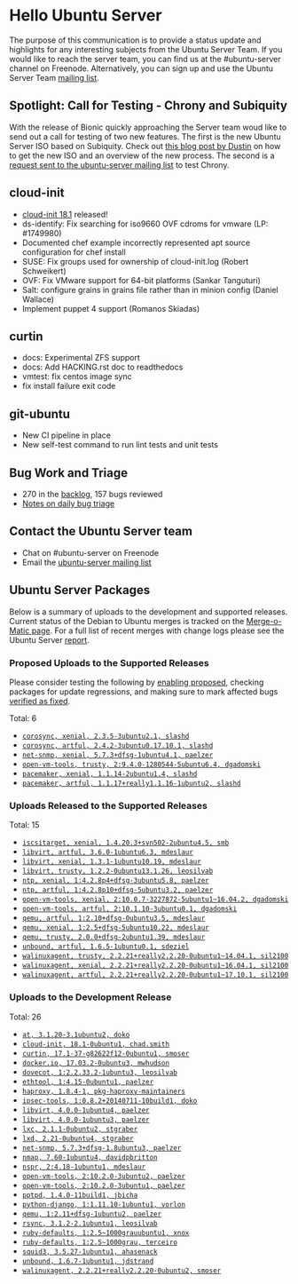 # Hello Ubuntu Server

The purpose of this communication is to provide a status update and highlights for any interesting subjects from the Ubuntu Server Team. If you would like to reach the server team, you can find us at the #ubuntu-server channel on Freenode. Alternatively, you can sign up and use the Ubuntu Server Team [mailing list](https://lists.ubuntu.com/mailman/listinfo/ubuntu-server).

## Spotlight: Call for Testing - Chrony and Subiquity

With the release of Bionic quickly approaching the Server team woud like to send out a call for testing of two new features. The first is the new Ubuntu Server ISO based on Subiquity. Check out [this blog post by Dustin](http://blog.dustinkirkland.com/2018/02/rfc-new-ubuntu-1804-lts-server-installer.html) on how to get the new ISO and an overview of the new process. The second is a [request sent to the ubuntu-server mailing list](https://lists.ubuntu.com/archives/ubuntu-server/2018-February/007663.html) to test Chrony.

## cloud-init

- [cloud-init 18.1](https://lists.launchpad.net/cloud-init/msg00144.html) released!
- ds-identify: Fix searching for iso9660 OVF cdroms for vmware (LP: #1749980)
- Documented chef example incorrectly represented apt source configuration for chef install
- SUSE: Fix groups used for ownership of cloud-init.log (Robert Schweikert)
- OVF: Fix VMware support for 64-bit platforms (Sankar Tanguturi)
- Salt: configure grains in grains file rather than in minion config (Daniel Wallace)
- Implement puppet 4 support (Romanos Skiadas)

## curtin

- docs: Experimental ZFS support
- docs: Add HACKING.rst doc to readthedocs
- vmtest: fix centos image sync
- fix install failure exit code

## git-ubuntu

- New CI pipeline in place
- New self-test command to run lint tests and unit tests

## Bug Work and Triage

- 270 in the [backlog](https://bugs.launchpad.net/~ubuntu-server/+subscribedbugs), 157 bugs reviewed
- [Notes on daily bug triage](https://wiki.ubuntu.com/ServerTeam/KnowledgeBase#Bug_Triage)

## Contact the Ubuntu Server team

- Chat on #ubuntu-server on Freenode
- Email the [ubuntu-server mailing list](https://lists.ubuntu.com/mailman/listinfo/ubuntu-server)

## Ubuntu Server Packages

Below is a summary of uploads to the development and supported releases. Current status of the Debian to Ubuntu merges is tracked on the [Merge-o-Matic page](https://merges.ubuntu.com/main.html). For a full list of recent merges with change logs please see the Ubuntu Server [report](http://reqorts.qa.ubuntu.com/reports/ubuntu-server/merges.html).

### Proposed Uploads to the Supported Releases

Please consider testing the following by [enabling proposed](https://wiki.ubuntu.com/Testing/EnableProposed), checking packages for update regressions, and making sure to mark affected bugs [verified as fixed](https://wiki.ubuntu.com/StableReleaseUpdates#Verification).

Total: 6

- [`corosync, xenial, 2.3.5-3ubuntu2.1, slashd`](https://launchpad.net/ubuntu/+source/corosync/2.3.5-3ubuntu2.1)
- [`corosync, artful, 2.4.2-3ubuntu0.17.10.1, slashd`](https://launchpad.net/ubuntu/+source/corosync/2.4.2-3ubuntu0.17.10.1)
- [`net-snmp, xenial, 5.7.3+dfsg-1ubuntu4.1, paelzer`](https://launchpad.net/ubuntu/+source/net-snmp/5.7.3+dfsg-1ubuntu4.1)
- [`open-vm-tools, trusty, 2:9.4.0-1280544-5ubuntu6.4, dgadomski`](https://launchpad.net/ubuntu/+source/open-vm-tools/2:9.4.0-1280544-5ubuntu6.4)
- [`pacemaker, xenial, 1.1.14-2ubuntu1.4, slashd`](https://launchpad.net/ubuntu/+source/pacemaker/1.1.14-2ubuntu1.4)
- [`pacemaker, artful, 1.1.17+really1.1.16-1ubuntu2, slashd`](https://launchpad.net/ubuntu/+source/pacemaker/1.1.17+really1.1.16-1ubuntu2)

### Uploads Released to the Supported Releases

Total: 15

- [`iscsitarget, xenial, 1.4.20.3+svn502-2ubuntu4.5, smb`](https://launchpad.net/ubuntu/+source/iscsitarget/1.4.20.3+svn502-2ubuntu4.5)
- [`libvirt, artful, 3.6.0-1ubuntu6.3, mdeslaur`](https://launchpad.net/ubuntu/+source/libvirt/3.6.0-1ubuntu6.3)
- [`libvirt, xenial, 1.3.1-1ubuntu10.19, mdeslaur`](https://launchpad.net/ubuntu/+source/libvirt/1.3.1-1ubuntu10.19)
- [`libvirt, trusty, 1.2.2-0ubuntu13.1.26, leosilvab`](https://launchpad.net/ubuntu/+source/libvirt/1.2.2-0ubuntu13.1.26)
- [`ntp, xenial, 1:4.2.8p4+dfsg-3ubuntu5.8, paelzer`](https://launchpad.net/ubuntu/+source/ntp/1:4.2.8p4+dfsg-3ubuntu5.8)
- [`ntp, artful, 1:4.2.8p10+dfsg-5ubuntu3.2, paelzer`](https://launchpad.net/ubuntu/+source/ntp/1:4.2.8p10+dfsg-5ubuntu3.2)
- [`open-vm-tools, xenial, 2:10.0.7-3227872-5ubuntu1~16.04.2, dgadomski`](https://launchpad.net/ubuntu/+source/open-vm-tools/2:10.0.7-3227872-5ubuntu1~16.04.2)
- [`open-vm-tools, artful, 2:10.1.10-3ubuntu0.1, dgadomski`](https://launchpad.net/ubuntu/+source/open-vm-tools/2:10.1.10-3ubuntu0.1)
- [`qemu, artful, 1:2.10+dfsg-0ubuntu3.5, mdeslaur`](https://launchpad.net/ubuntu/+source/qemu/1:2.10+dfsg-0ubuntu3.5)
- [`qemu, xenial, 1:2.5+dfsg-5ubuntu10.22, mdeslaur`](https://launchpad.net/ubuntu/+source/qemu/1:2.5+dfsg-5ubuntu10.22)
- [`qemu, trusty, 2.0.0+dfsg-2ubuntu1.39, mdeslaur`](https://launchpad.net/ubuntu/+source/qemu/2.0.0+dfsg-2ubuntu1.39)
- [`unbound, artful, 1.6.5-1ubuntu0.1, sdeziel`](https://launchpad.net/ubuntu/+source/unbound/1.6.5-1ubuntu0.1)
- [`walinuxagent, trusty, 2.2.21+really2.2.20-0ubuntu1~14.04.1, sil2100`](https://launchpad.net/ubuntu/+source/walinuxagent/2.2.21+really2.2.20-0ubuntu1~14.04.1)
- [`walinuxagent, xenial, 2.2.21+really2.2.20-0ubuntu1~16.04.1, sil2100`](https://launchpad.net/ubuntu/+source/walinuxagent/2.2.21+really2.2.20-0ubuntu1~16.04.1)
- [`walinuxagent, artful, 2.2.21+really2.2.20-0ubuntu1~17.10.1, sil2100`](https://launchpad.net/ubuntu/+source/walinuxagent/2.2.21+really2.2.20-0ubuntu1~17.10.1)

### Uploads to the Development Release

Total: 26

- [`at, 3.1.20-3.1ubuntu2, doko`](https://launchpad.net/ubuntu/+source/at/3.1.20-3.1ubuntu2)
- [`cloud-init, 18.1-0ubuntu1, chad.smith`](https://launchpad.net/ubuntu/+source/cloud-init/18.1-0ubuntu1)
- [`curtin, 17.1-37-g82622f12-0ubuntu1, smoser`](https://launchpad.net/ubuntu/+source/curtin/17.1-37-g82622f12-0ubuntu1)
- [`docker.io, 17.03.2-0ubuntu3, mwhudson`](https://launchpad.net/ubuntu/+source/docker.io/17.03.2-0ubuntu3)
- [`dovecot, 1:2.2.33.2-1ubuntu3, leosilvab`](https://launchpad.net/ubuntu/+source/dovecot/1:2.2.33.2-1ubuntu3)
- [`ethtool, 1:4.15-0ubuntu1, paelzer`](https://launchpad.net/ubuntu/+source/ethtool/1:4.15-0ubuntu1)
- [`haproxy, 1.8.4-1, pkg-haproxy-maintainers`](https://launchpad.net/ubuntu/+source/haproxy/1.8.4-1)
- [`ipsec-tools, 1:0.8.2+20140711-10build1, doko`](https://launchpad.net/ubuntu/+source/ipsec-tools/1:0.8.2+20140711-10build1)
- [`libvirt, 4.0.0-1ubuntu4, paelzer`](https://launchpad.net/ubuntu/+source/libvirt/4.0.0-1ubuntu4)
- [`libvirt, 4.0.0-1ubuntu3, paelzer`](https://launchpad.net/ubuntu/+source/libvirt/4.0.0-1ubuntu3)
- [`lxc, 2.1.1-0ubuntu2, stgraber`](https://launchpad.net/ubuntu/+source/lxc/2.1.1-0ubuntu2)
- [`lxd, 2.21-0ubuntu4, stgraber`](https://launchpad.net/ubuntu/+source/lxd/2.21-0ubuntu4)
- [`net-snmp, 5.7.3+dfsg-1.8ubuntu3, paelzer`](https://launchpad.net/ubuntu/+source/net-snmp/5.7.3+dfsg-1.8ubuntu3)
- [`nmap, 7.60-1ubuntu4, davidpbritton`](https://launchpad.net/ubuntu/+source/nmap/7.60-1ubuntu4)
- [`nspr, 2:4.18-1ubuntu1, mdeslaur`](https://launchpad.net/ubuntu/+source/nspr/2:4.18-1ubuntu1)
- [`open-vm-tools, 2:10.2.0-3ubuntu2, paelzer`](https://launchpad.net/ubuntu/+source/open-vm-tools/2:10.2.0-3ubuntu2)
- [`open-vm-tools, 2:10.2.0-3ubuntu1, paelzer`](https://launchpad.net/ubuntu/+source/open-vm-tools/2:10.2.0-3ubuntu1)
- [`pptpd, 1.4.0-11build1, jbicha`](https://launchpad.net/ubuntu/+source/pptpd/1.4.0-11build1)
- [`python-django, 1:1.11.10-1ubuntu1, vorlon`](https://launchpad.net/ubuntu/+source/python-django/1:1.11.10-1ubuntu1)
- [`qemu, 1:2.11+dfsg-1ubuntu2, paelzer`](https://launchpad.net/ubuntu/+source/qemu/1:2.11+dfsg-1ubuntu2)
- [`rsync, 3.1.2-2.1ubuntu1, leosilvab`](https://launchpad.net/ubuntu/+source/rsync/3.1.2-2.1ubuntu1)
- [`ruby-defaults, 1:2.5~1000grauubuntu1, xnox`](https://launchpad.net/ubuntu/+source/ruby-defaults/1:2.5~1000grauubuntu1)
- [`ruby-defaults, 1:2.5~1000grau, terceiro`](https://launchpad.net/ubuntu/+source/ruby-defaults/1:2.5~1000grau)
- [`squid3, 3.5.27-1ubuntu1, ahasenack`](https://launchpad.net/ubuntu/+source/squid3/3.5.27-1ubuntu1)
- [`unbound, 1.6.7-1ubuntu1, jdstrand`](https://launchpad.net/ubuntu/+source/unbound/1.6.7-1ubuntu1)
- [`walinuxagent, 2.2.21+really2.2.20-0ubuntu2, smoser`](https://launchpad.net/ubuntu/+source/walinuxagent/2.2.21+really2.2.20-0ubuntu2)
